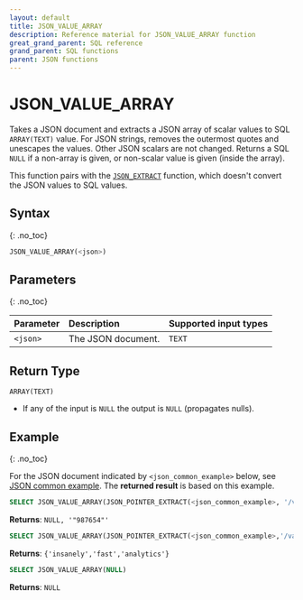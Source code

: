 ```yaml
---
layout: default
title: JSON_VALUE_ARRAY
description: Reference material for JSON_VALUE_ARRAY function
great_grand_parent: SQL reference
grand_parent: SQL functions
parent: JSON functions
---
```


# JSON_VALUE_ARRAY

Takes a JSON document and extracts a JSON array of scalar values to SQL `ARRAY(TEXT)` value.
For JSON strings, removes the outermost quotes and unescapes the values.
Other JSON scalars are not changed.
Returns a SQL `NULL` if a non-array is given, or non-scalar value is given (inside the array).

This function pairs with the [`JSON_EXTRACT`](json-extract.md) function, which doesn't convert the JSON values to SQL values.

## Syntax

{: .no_toc}

```sql
JSON_VALUE_ARRAY(<json>)
```

## Parameters

{: .no_toc}

| Parameter                | Description                                                                                      | Supported input types |
|:-------------------------|:-------------------------------------------------------------------------------------------------|:----------------------|
| `<json>`                 | The JSON document.                                                                               | `TEXT`                |

## Return Type

`ARRAY(TEXT)`
* If any of the input is `NULL` the output is `NULL` (propagates nulls).

## Example

{: .no_toc}

For the JSON document indicated by `<json_common_example>` below,
see [JSON common example](./index.md#json-common-example). The **returned result** is based on this example.

```sql
SELECT JSON_VALUE_ARRAY(JSON_POINTER_EXTRACT(<json_common_example>, '/value/uid')), JSON_POINTER_EXTRACT(<json_common_example>, '/value/uid')
```

**Returns**: `NULL, '"987654"'`

```sql
SELECT JSON_VALUE_ARRAY(JSON_POINTER_EXTRACT(<json_common_example>,'/value/keywords'))
```

**Returns**: `{'insanely','fast','analytics'}`

```sql
SELECT JSON_VALUE_ARRAY(NULL)
```

**Returns**: `NULL`
